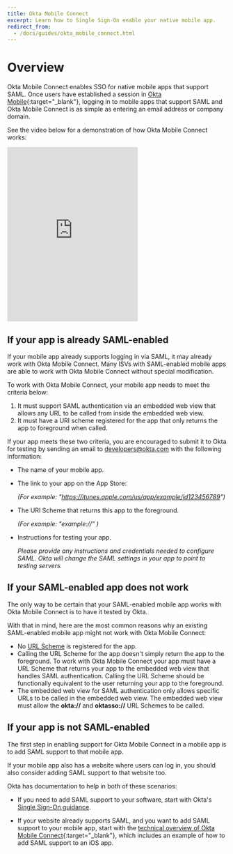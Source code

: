 ```yaml
---
title: Okta Mobile Connect
excerpt: Learn how to Single Sign-On enable your native mobile app.
redirect_from:
  - /docs/guides/okta_mobile_connect.html
---
```


# Overview

Okta Mobile Connect enables SSO for native mobile
apps that support SAML. Once users have established a session in
[Okta Mobile](https://itunes.apple.com/us/app/okta-mobile/id580709251){:target="_blank"},
logging in to mobile apps that support SAML and Okta Mobile Connect is
as simple as entering an email address or company domain.

See the video below for a demonstration of how Okta Mobile Connect
works: <!--, and to learn how to enable support for Okta Mobile Connect in
your mobile app: -->

<iframe
  src="https://player.vimeo.com/video/127634838?title=0&byline=0&portrait=0"
  width="300"
  height="400"
  frameborder="0"
  webkitallowfullscreen mozallowfullscreen allowfullscreen></iframe>

<!--
* Will be replaced with the ToC
{:toc .list-unstyled .toc}
-->

## If your app is already SAML-enabled

If your mobile app already supports logging in via SAML, it may already work
with Okta Mobile Connect. Many ISVs with SAML-enabled mobile apps are
able to work with Okta Mobile Connect without special modification.

To work with Okta Mobile Connect, your mobile app needs to meet the
criteria below:

1. It must support SAML authentication via an embedded web view that
   allows any URL to be called from inside the embedded web view.
2. It must have a URI scheme registered for the app that only returns
   the app to foreground when called.

If your app meets these two criteria, you are encouraged to submit it
to Okta for testing by sending an email to <developers@okta.com> with
the following information:

* The name of your mobile app.

* The link to your app on the App Store:

  _(For example: "https://itunes.apple.com/us/app/example/id123456789")_

* The URI Scheme that returns this app to the foreground.

  _(For example: "example://" )_

* Instructions for testing your app.

  *Please provide any instructions and credentials needed to configure
   SAML. Okta will change the SAML settings in your app to
   point to testing servers.*

<!--
If your app meets these two criteria, you are encouraged to submit it
to Okta for testing by filling out the form below:

Your email address:

<input type="text">

The name of your mobile app:

<input type="text">

The link to your app on the App Store:

<input type="text" placeholder="https://itunes.apple.com/us/app/example/id123456789">

URI Scheme that will return this app to the foreground:

<input type="text" placeholder="example://">

Instructions for testing your app

*Please provide any instructions and credentials needed to configure
 SAML as Okta will need to change the SAML settings in your app to
 point at testing servers.*

<textarea></textarea>

<input type="submit" value="Submit">
-->


## If your SAML-enabled app does not work

The only way to be certain that your SAML-enabled mobile app works
with Okta Mobile Connect is to have it tested by Okta.

With that in mind, here are the most common reasons why an existing
SAML-enabled mobile app might not work with Okta Mobile Connect:

* No [URL Scheme](https://developer.apple.com/library/ios/featuredarticles/iPhoneURLScheme_Reference/Introduction/Introduction.html)
  is registered for the app.
* Calling the URL Scheme for the app doesn't simply return the app to
  the foreground. To work with Okta Mobile Connect your app must have
  a URL Scheme that returns your app to the embedded
  web view that handles SAML authentication. Calling the
  URL Scheme should be functionally equivalent to the user returning
  your app to the foreground.
* The embedded web view for SAML authentication only allows specific
  URLs to be called in the embedded web view. The embedded web view
  must allow the **okta://** and **oktasso://** URL Schemes to be called.

## If your app is not SAML-enabled

The first step in enabling support for Okta Mobile Connect in a mobile
app is to add SAML support to that mobile app.

If your mobile app also has a website where users can log in, you
should also consider adding SAML support to that website too.

Okta has documentation to help in both of these scenarios:

* If you need to add SAML support to your software, start with
Okta's [Single Sign-On guidance](/docs/guides/saml_guidance).

* If your website already supports SAML, and you want to add
SAML support to your mobile app, start with the
[technical overview of Okta Mobile Connect](https://github.com/okta/okta-mobile-connect){:target="_blank"},
which includes an example of how to add SAML support to an iOS app.
